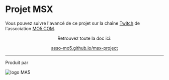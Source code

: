 # Projet MSX

Vous pouvez suivre l'avancé de ce projet sur la chaîne [Twitch](https://twtich.tv/mo5assoretro) de l'association [MO5.COM](https://mo5.com).

<center>

Retrouvez toute la doc ici: 

[asso-mo5.github.io/msx-project](https://asso-mo5.github.io/msx-project/)

</center>

---
Produit par 

![logo MA5](https://asso-mo5.github.io/msx-project/assets/logo_mo5.png)


